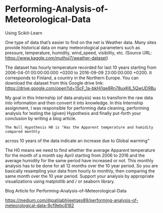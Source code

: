 # Performing-Analysis-of-Meteorological-Data
Using Scikit-Learn

One type of data that’s easier to find on the net is Weather data. Many sites provide historical
data on many meteorological parameters such as pressure, temperature, humidity,
wind_speed, visibility, etc. 
(Source URL: https://www.kaggle.com/muthuj7/weather-dataset) 

The dataset has hourly temperature recorded for last 10 years starting from 2006-04-01
00:00:00.000 +0200 to 2016-09-09 23:00:00.000 +0200. It corresponds to Finland, a country in
the Northern Europe. You can download the dataset from this Google drive link:
https://drive.google.com/open?id=1ScF_1a-bkHi1qe8Rn78uxK6_5QwUD9Bu

My goal in this Internship (of data analysis) was to transform the raw data into information and
then convert it into knowledge.
In this Internship assignment, I was responsible for performing data cleaning, performing
analysis for testing the (given) Hypothesis and finally put-forth your conclusion by writing a
blog article.

    The Null Hypothesis H0 is "Has the Apparent temperature and humidity compared monthly
across 10 years of the data indicate an increase due to Global warming"

The H0 means we need to find whether the average Apparent temperature for the
month of a month say April starting from 2006 to 2016 and the average humidity for
the same period have increased or not. This monthly analysis has to be done for all 12
months over the 10 year period. So you are basically resampling your data from hourly
to monthly, then comparing the same month over the 10 year period. Support your
analysis by appropriate visualizations using matplotlib and / or seaborn library.


Blog Article for Performing-Analysis-of-Meteorological-Data 
  
  https://medium.com/@patilabhijeetges89/performing-analysis-of-meteorological-data-9cf9ebc8182
